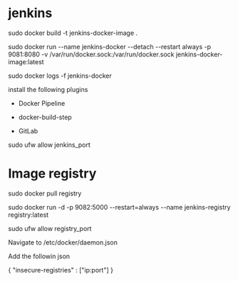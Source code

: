 # jenkins

sudo docker build -t jenkins-docker-image .

sudo docker run --name jenkins-docker --detach --restart always -p 9081:8080 -v /var/run/docker.sock:/var/run/docker.sock jenkins-docker-image:latest

sudo docker logs -f jenkins-docker

install the following plugins

* Docker Pipeline

* docker-build-step 

* GitLab

sudo ufw allow jenkins_port


# Image registry

sudo docker pull registry

sudo docker run -d -p 9082:5000 --restart=always --name jenkins-registry registry:latest

sudo ufw allow registry_port

Navigate to /etc/docker/daemon.json

Add the followin json

{
  "insecure-registries" : ["ip:port"]
}



